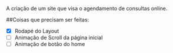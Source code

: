 A criação de um site que visa o agendamento de consultas online.

##Coisas que precisam ser feitas:
- [x] Rodapé do Layout
- [ ] Animação de Scroll da página inicial
- [ ] Animação de botão do home
